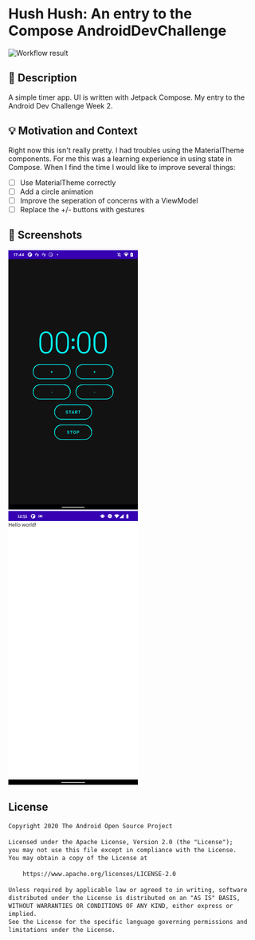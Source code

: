# Hush Hush: An entry to the Compose AndroidDevChallenge

![Workflow result](https://github.com/henningBunk/android-dev-challenge-compose-week-2-hush-hush/workflows/Check/badge.svg)

## :scroll: Description

A simple timer app. UI is written with Jetpack Compose. My entry to the Android Dev Challenge Week 2.

## :bulb: Motivation and Context

Right now this isn't really pretty. I had troubles using the MaterialTheme components. For me this was a learning experience in using state in Compose.
When I find the time I would like to improve several things:

- [ ] Use MaterialTheme correctly
- [ ] Add a circle animation
- [ ] Improve the seperation of concerns with a ViewModel
- [ ] Replace the +/- buttons with gestures

## :camera_flash: Screenshots
<!-- You can add more screenshots here if you like -->
<img src="/results/screenshot_1.png" width="260">&emsp;<img src="/results/screenshot_2.png" width="260">

## License
```
Copyright 2020 The Android Open Source Project

Licensed under the Apache License, Version 2.0 (the "License");
you may not use this file except in compliance with the License.
You may obtain a copy of the License at

    https://www.apache.org/licenses/LICENSE-2.0

Unless required by applicable law or agreed to in writing, software
distributed under the License is distributed on an "AS IS" BASIS,
WITHOUT WARRANTIES OR CONDITIONS OF ANY KIND, either express or implied.
See the License for the specific language governing permissions and
limitations under the License.
```
